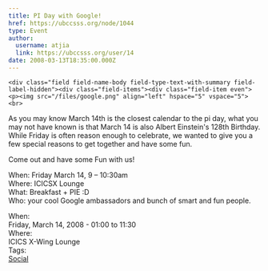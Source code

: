 ```yaml
---
title: PI Day with Google! 
href: https://ubccsss.org/node/1044
type: Event
author:
  username: atjia
  link: https://ubccsss.org/user/14
date: 2008-03-13T18:35:00.000Z
---
```



    <div class="field field-name-body field-type-text-with-summary field-label-hidden"><div class="field-items"><div class="field-item even"><p><img src="/files/google.png" align="left" hspace="5" vspace="5"><br>
As you may know March 14th is the closest calendar to the pi day, what you may not have known is that March 14 is also Albert Einstein&apos;s 128th Birthday. While Friday is often reason enough to celebrate, we wanted to give you a few special reasons to get together and have some fun.</p>
<p>Come out and have some Fun with us!</p>
<p>When: Friday March 14, 9 &#x2013; 10:30am<br>
Where: ICICSX Lounge<br>
What: Breakfast + PIE :D<br>
Who: your cool Google ambassadors and bunch of smart and fun people.</p>
</div></div></div><div class="field field-name-field-dates field-type-datetime field-label-above"><div class="field-label">When:&#xA0;</div><div class="field-items"><div class="field-item even"><span class="date-display-single">Friday, March 14, 2008 - <span class="date-display-range"><span class="date-display-start">01:00</span> to <span class="date-display-end">11:30</span></span></span></div></div></div><div class="field field-name-field-location field-type-text field-label-above"><div class="field-label">Where:&#xA0;</div><div class="field-items"><div class="field-item even">ICICS X-Wing Lounge</div></div></div>    <footer>
    <div class="field field-name-field-tags field-type-taxonomy-term-reference field-label-above"><div class="field-label">Tags:&#xA0;</div><div class="field-items"><div class="field-item even"><a href="/social">Social</a></div></div></div>      </footer>
    
